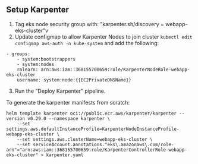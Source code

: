 ## Setup Karpenter

1. Tag eks node security group with: "karpenter.sh/discovery = webapp-eks-cluster"v
2. Update configmap to allow Karpenter Nodes to join cluster `kubectl edit configmap aws-auth -n kube-system` 
and add the following: 

```
- groups:
    - system:bootstrappers
    - system:nodes
    rolearn: arn:aws:iam::368155700659:role/KarpenterNodeRole-webapp-eks-cluster
    username: system:node:{{EC2PrivateDNSName}}
```

3. Run the "Deploy Karpenter" pipeline.

To generate the karpenter manifests from scratch: 

```
helm template karpenter oci://public.ecr.aws/karpenter/karpenter --version v0.29.0 --namespace karpenter \
    --set settings.aws.defaultInstanceProfile=KarpenterNodeInstanceProfile-webapp-eks-cluster \
    --set settings.aws.clusterName=webapp-eks-cluster \
    --set serviceAccount.annotations."eks\.amazonaws\.com/role-arn"="arn:aws:iam::368155700659:role/KarpenterControllerRole-webapp-eks-cluster" > karpenter.yaml
```